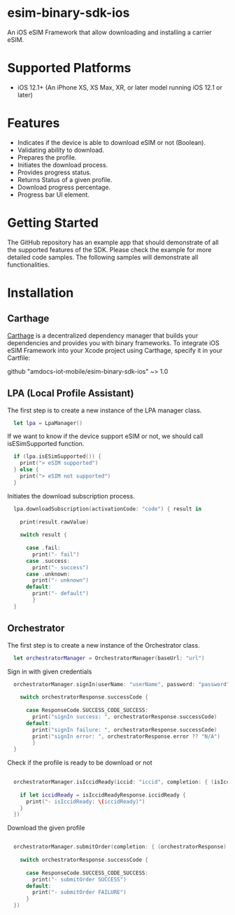 # esim-binary-sdk-ios
An iOS eSIM Framework that allow downloading and installing a carrier eSIM.

# Supported Platforms
* iOS 12.1+ (An iPhone XS, XS Max, XR, or later model running iOS 12.1 or later)

# Features
* Indicates if the device is able to download eSIM or not (Boolean).
* Validating ability to download.
* Prepares the profile.
* Initiates the download process.
* Provides progress status.
* Returns Status of a given profile.
* Download progress percentage.
* Progress bar UI element.

# Getting Started
The GitHub repository has an example app that should demonstrate of all the supported features of the SDK. Please check the example for more detailed code samples. The following samples will demonstrate all functionalities.

# Installation

## Carthage

[Carthage](https://github.com/Carthage/Carthage) is a decentralized dependency manager that builds your dependencies and provides you with binary frameworks. To integrate iOS eSIM Framework into your Xcode project using Carthage, specify it in your Cartfile:

github "amdocs-iot-mobile/esim-binary-sdk-ios" ~> 1.0

## LPA (Local Profile Assistant)

The first step is to create a new instance of the LPA manager class.

```Swift
  let lpa = LpaManager()
```

If we want to know if the device support eSIM or not, we should call isESimSupported function.

```Swift
  if (lpa.isESimSupported()) {
    print("> eSIM supported")
  } else {
    print("> eSIM not supported")
  }
```

Initiates the download subscription process.

```Swift
  lpa.downloadSubscription(activationCode: "code") { result in
    
    print(result.rawValue)
    
    switch result {
      
      case .fail:
        print("- fail")
      case .success:
        print("- success")
      case .unknown:
        print("- unknown")
      default:
        print("- default")
        }
  }
```

## Orchestrator

The first step is to create a new instance of the Orchestrator class.

```Swift
  let orchestratorManager = OrchestratorManager(baseUrl: "url")
```

Sign in with given credentials

```Swift
  orchestratorManager.signIn(userName: "userName", password: "password") { (orchestratorResponse) in
    
    switch orchestratorResponse.successCode {
      
      case ResponseCode.SUCCESS_CODE_SUCCESS:
        print("signIn success: ", orchestratorResponse.successCode)
      default:
        print("signIn failure: ", orchestratorResponse.successCode)
        print("signIn error: ", orchestratorResponse.error ?? "N/A")
        }
  }
```

Check if the profile is ready to be download or not

```Swift
  
  orchestratorManager.isIccidReady(iccid: "iccid", completion: { (isIccidReadyResponse) in
    
    if let iccidReady = isIccidReadyResponse.iccidReady {
      print("- isIccidReady: \(iccidReady)")
    }
  })
```

Download the given profile

```Swift

  orchestratorManager.submitOrder(completion: { (orchestratorResponse) in
  
    switch orchestratorResponse.successCode {
    
      case ResponseCode.SUCCESS_CODE_SUCCESS:
        print("- submitOrder SUCCESS")
      default:
        print("- submitOrder FAILURE")
      }
  })
```
